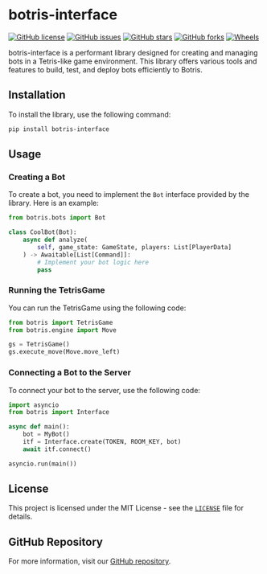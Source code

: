 # botris-interface

[![GitHub license](https://img.shields.io/github/license/lunathanael/botris-interface)](https://github.com/lunathanael/botris-interface/blob/main/LICENSE)
[![GitHub issues](https://img.shields.io/github/issues/lunathanael/botris-interface)](https://github.com/lunathanael/botris-interface/issues)
[![GitHub stars](https://img.shields.io/github/stars/lunathanael/botris-interface?style=social)](https://github.com/lunathanael/botris-interface/stargazers)
[![GitHub forks](https://img.shields.io/github/forks/lunathanael/botris-interface?style=social)](https://github.com/lunathanael/botris-interface/network/members)
[![Wheels](https://github.com/lunathanael/botris-interface/actions/workflows/build_wheels.yml/badge.svg)](https://github.com/lunathanael/botris-interface/actions/workflows/build_wheels.yml)

botris-interface is a performant library designed for creating and managing bots in a Tetris-like game environment. This library offers various tools and features to build, test, and deploy bots efficiently to Botris.

## Installation

To install the library, use the following command:

```sh
pip install botris-interface
```

## Usage

### Creating a Bot

To create a bot, you need to implement the `Bot` interface provided by the library. Here is an example:

```python
from botris.bots import Bot

class CoolBot(Bot):
    async def analyze(
        self, game_state: GameState, players: List[PlayerData]
    ) -> Awaitable[List[Command]]:
        # Implement your bot logic here
        pass
```

### Running the TetrisGame

You can run the TetrisGame using the following code:

```python
from botris import TetrisGame
from botris.engine import Move

gs = TetrisGame()
gs.execute_move(Move.move_left)
```

### Connecting a Bot to the Server

To connect your bot to the server, use the following code:

```python
import asyncio
from botris import Interface

async def main():
    bot = MyBot()
    itf = Interface.create(TOKEN, ROOM_KEY, bot)
    await itf.connect()

asyncio.run(main())
```

## License

This project is licensed under the MIT License - see the [`LICENSE`](command:_github.copilot.openRelativePath?%5B%7B%22scheme%22%3A%22file%22%2C%22authority%22%3A%22%22%2C%22path%22%3A%22%2FC%3A%2FUsers%2Flunat%2FDesktop%2Fbotris-interface%2FLICENSE%22%2C%22query%22%3A%22%22%2C%22fragment%22%3A%22%22%7D%5D "c:\Users\lunat\Desktop\botris-interface\LICENSE") file for details.

## GitHub Repository

For more information, visit our [GitHub repository](https://github.com/lunathanael/botris-interface).
